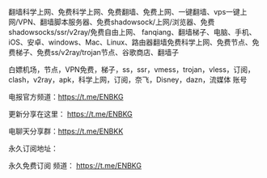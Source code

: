 翻墙科学上网、免费科学上网、免费翻墙、免费上网、一键翻墙、vps一键上网/VPN、翻墙脚本服务器、免费shadowsock/上网/浏览器、免费shadowsocks/ssr/v2ray/免费自由上网、 fanqiang、翻墙梯子、电脑、手机、iOS、安卓、windows、Mac、Linux、路由器翻墙免费科学上网、免费节点、免费梯子、免费ss/v2ray/trojan节点、谷歌商店、翻墙子

白嫖机场，节点，VPN免费，梯子，ss，ssr，vmess，trojan，vless，订阅，clash，v2ray，apk，科学上网，订阅，奈飞，Disney，dazn，流媒体
账号

电报官方频道：https://t.me/ENBKG    

更新分享在这里： https://t.me/ENBKG    

电聊天分享群：https://t.me/ENBKK

永久订阅地址：

永久免费订阅
频道： https://t.me/ENBKG
